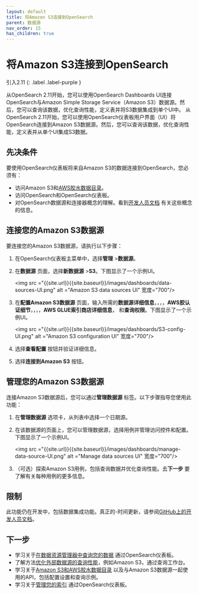 ```yaml
---
layout: default
title: 将Amazon S3连接到OpenSearch
parent: 数据源
nav_order: 15
has_children: true
---
```


# 将Amazon S3连接到OpenSearch
引入2.11
{: .label .label-purple }

从OpenSearch 2.11开始，您可以使用OpenSearch Dashboards UI连接OpenSearch与Amazon Simple Storage Service（Amazon S3）数据源。然后，您可以查询该数据，优化查询性能，定义表并将S3数据集成到单个UI中。
从OpenSearch 2.11开始，您可以使用OpenSearch仪表板用户界面（UI）将OpenSearch连接到Amazon S3数据源。然后，您可以查询该数据，优化查询性能，定义表并从单个UI集成S3数据。

## 先决条件

要使用OpenSearch仪表板将来自Amazon S3的数据连接到OpenSearch，您必须有：

- 访问Amazon S3和[AWS胶水数据目录](https://github.com/opensearch-project/sql/blob/main/docs/user/ppl/admin/connectors/s3glue_connector.rst#id2)。
- 访问OpenSearch和OpenSearch仪表板。
- 对OpenSearch数据源和连接器概念的理解。看到[开发人员文档](https://github.com/opensearch-project/sql/blob/main/docs/user/ppl/admin/datasources.rst#introduction) 有关这些概念的信息。

## 连接您的Amazon S3数据源

要连接您的Amazon S3数据源，请执行以下步骤：

1. 在OpenSearch仪表板主菜单中，选择**管理** >**数据源**。
2. 在**数据源** 页面，选择**新数据源** >**S3**。下图显示了一个示例UI。

    <img src ="{{site.url}}{{site.baseurl}}/images/dashboards/data-sources-UI.png" alt ="Amazon S3 data sources UI" 宽度="700"/>

3. 在**配置Amazon S3数据源** 页面，输入所需的**数据源详细信息**，，，，**AWS胶认证细节**，，，，**AWS GLUE索引商店详细信息**， 和**查询权限**。下图显示了一个示例UI。

    <img src ="{{site.url}}{{site.baseurl}}/images/dashboards/S3-config-UI.png" alt ="Amazon S3 configuration UI" 宽度="700"/>

4. 选择**查看配置** 按钮并验证详细信息。
5. 选择**连接到Amazon S3** 按钮。

## 管理您的Amazon S3数据源

连接Amazon S3数据源后，您可以通过**管理数据源** 标签。以下步骤指导您使用此功能：

1. 在**管理数据源** 选项卡，从列表中选择一个日期源。
2. 在该数据源的页面上，您可以管理数据源，选择用例并管理访问控件和配置。下图显示了一个示例UI。

    <img src ="{{site.url}}{{site.baseurl}}/images/dashboards/manage-data-source-UI.png" alt ="Manage data sources UI" 宽度="700"/>

3. （可选）探索Amazon S3用例，包括查询数据并优化查询性能。去**下一步** 要了解有关每种用例的更多信息。

## 限制

此功能仍在开发中，包括数据集成功能。真正的-时间更新，请参阅[GitHub上的开发人员文档](https://github.com/opensearch-project/opensearch-spark/blob/main/docs/index.md#limitations)。

## 下一步

- 学习关于[在数据资源管理器中查询您的数据]({{site.url}}{{site.baseurl}}/dashboards/management/query-data-source/) 通过OpenSearch仪表板。
- 了解方法[优化外部数据源的查询性能]({{site.url}}{{site.baseurl}}/dashboards/management/accelerate-external-data/)，例如Amazon S3，通过查询工作台。
- 学习关于[Amazon S3和AWS胶水数据目录](https://github.com/opensearch-project/sql/blob/main/docs/user/ppl/admin/connectors/s3glue_connector.rst) 以及与Amazon S3数据源一起使用的API，包括配置设置和查询示例。
- 学习关于[管理您的索引]({{site.url}}{{site.baseurl}}/dashboards/im-dashboards/index/) 通过OpenSearch仪表板。
  

